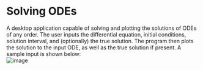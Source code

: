 # Solving ODEs
A desktop application capable of solving and plotting the solutions of ODEs of any order. The user inputs the differential equation, initial conditions, solution interval, and (optionally) the true solution. The program then plots the solution to the input ODE, as well as the true solution if present. A sample input is shown below:  
![image](https://user-images.githubusercontent.com/101427765/217077682-15977454-43b0-45db-823e-3e3a2d28c525.png)
